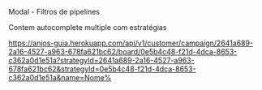 Modal - Filtros de pipelines

Contem autocomplete multiple com estratégias

https://anjos-guia.herokuapp.com/api/v1/customer/campaign/2641a689-2a16-4527-a963-678fa621bc62/board/0e5b4c48-f21d-4dca-8653-c362a0d1e51a?strategyId=2641a689-2a16-4527-a963-678fa621bc62&strategyId=0e5b4c48-f21d-4dca-8653-c362a0d1e51a&name=Nome%
